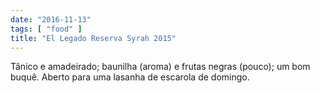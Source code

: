 ```yaml
---
date: "2016-11-13"
tags: [ "food" ]
title: "El Legado Reserva Syrah 2015"
---
```

Tânico e amadeirado; baunilha (aroma) e frutas negras (pouco); um bom buquê. Aberto para uma lasanha de escarola de domingo.
